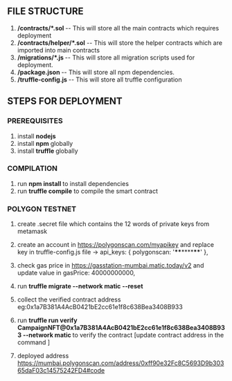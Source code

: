 
## FILE STRUCTURE

1. <b>/contracts/*.sol </b> -- This will store all the main contracts which requires deployment
2. <b>/contracts/helper/*.sol</b> -- This will store the helper contracts which are imported into main contracts
1. <b>/migrations/*.js </b> -- This will store all migration scripts used for deployment.
1. <b>/package.json </b> -- This will store all npm dependencies.
1. <b>/truffle-config.js </b> -- This will store all truffle configuration



## STEPS FOR DEPLOYMENT 
### PREREQUISITES
1. install <b> nodejs </b>
1. install <b> npm </b> globally
1. install <b> truffle </b> globally


### COMPILATION
1. run <b> npm install </b> to install dependencies
2. run <b>truffle compile</b>  to compile the smart contract

### POLYGON TESTNET

1. create .secret file which contains the 12 words of private keys from metamask
2. create an account in https://polygonscan.com/myapikey and replace key in truffle-config.js file -> api_keys: {
   polygonscan: '**\*\***\*\*\*\***\*\***'
   },
3. check gas price in https://gasstation-mumbai.matic.today/v2 and update value in gasPrice: 40000000000,
4. run <b> truffle migrate --network matic --reset </b>
6. collect the verified contract address <br>eg:0x1a7B381A4AcB0421bE2cc61e1f8c638Bea3408B933

8. run <b>
 truffle run verify <br>CampaignNFT@0x1a7B381A4AcB0421bE2cc61e1f8c638Bea3408B933 --network matic </b> to verify the contract [update contract address in the command ]


 9. deployed address https://mumbai.polygonscan.com/address/0xff90e32Fc8C5693D9b30365daF03c14575242FD4#code

